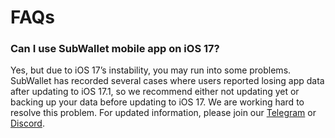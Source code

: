 # FAQs

### Can I use SubWallet mobile app on iOS 17?

Yes, but due to iOS 17’s instability, you may run into some problems. SubWallet has recorded several cases where users reported losing app data after updating to iOS 17.1, so we recommend either not updating yet or backing up your data before updating to iOS 17. We are working hard to resolve this problem. For updated information, please join our [Telegram](https://t.me/subwallet) or [Discord](https://discord.gg/vPCN4vdB8v).
